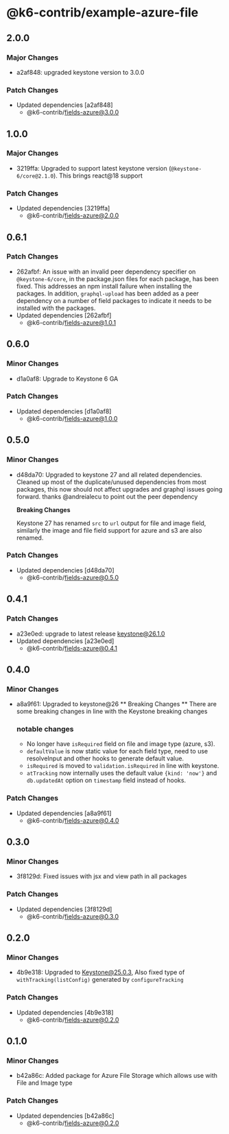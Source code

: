 # @k6-contrib/example-azure-file

## 2.0.0

### Major Changes

- a2af848: upgraded keystone version to 3.0.0

### Patch Changes

- Updated dependencies [a2af848]
  - @k6-contrib/fields-azure@3.0.0

## 1.0.0

### Major Changes

- 3219ffa: Upgraded to support latest keystone version (`@keystone-6/core@2.1.0`). This brings react@18 support

### Patch Changes

- Updated dependencies [3219ffa]
  - @k6-contrib/fields-azure@2.0.0

## 0.6.1

### Patch Changes

- 262afbf: An issue with an invalid peer dependency specifier on `@keystone-6/core`, in the package.json files for each package, has been fixed. This addresses an npm install failure when installing the packages. In addition, `graphql-upload` has been added as a peer dependency on a number of field packages to indicate it needs to be installed with the packages.
- Updated dependencies [262afbf]
  - @k6-contrib/fields-azure@1.0.1

## 0.6.0

### Minor Changes

- d1a0af8: Upgrade to Keystone 6 GA

### Patch Changes

- Updated dependencies [d1a0af8]
  - @k6-contrib/fields-azure@1.0.0

## 0.5.0

### Minor Changes

- d48da70: Upgraded to keystone 27 and all related dependencies.
  Cleaned up most of the duplicate/unused dependencies from most packages, this now should not affect upgrades and graphql issues going forward. thanks @andreialecu to point out the peer dependency

  **Breaking Changes**

  Keystone 27 has renamed `src` to `url` output for file and image field, similarly the image and file field support for azure and s3 are also renamed.

### Patch Changes

- Updated dependencies [d48da70]
  - @k6-contrib/fields-azure@0.5.0

## 0.4.1

### Patch Changes

- a23e0ed: upgrade to latest release keystone@26.1.0
- Updated dependencies [a23e0ed]
  - @k6-contrib/fields-azure@0.4.1

## 0.4.0

### Minor Changes

- a8a9f61: Upgraded to keystone@26
  ** Breaking Changes **
  There are some breaking changes in line with the Keystone breaking changes

  ### notable changes

  - No longer have `isRequired` field on file and image type (azure, s3).
  - `defaultValue` is now static value for each field type, need to use resolveInput and other hooks to generate default value.
  - `isRequired` is moved to `validation.isRequired` in line with keystone.
  - `atTracking` now internally uses the default value `{kind: 'now'}` and `db.updatedAt` option on `timestamp` field instead of hooks.

### Patch Changes

- Updated dependencies [a8a9f61]
  - @k6-contrib/fields-azure@0.4.0

## 0.3.0

### Minor Changes

- 3f8129d: Fixed issues with jsx and view path in all packages

### Patch Changes

- Updated dependencies [3f8129d]
  - @k6-contrib/fields-azure@0.3.0

## 0.2.0

### Minor Changes

- 4b9e318: Upgraded to Keystone@25.0.3, Also fixed type of `withTracking(listConfig)` generated by `configureTracking`

### Patch Changes

- Updated dependencies [4b9e318]
  - @k6-contrib/fields-azure@0.2.0

## 0.1.0

### Minor Changes

- b42a86c: Added package for Azure File Storage which allows use with File and Image type

### Patch Changes

- Updated dependencies [b42a86c]
  - @k6-contrib/fields-azure@0.2.0
